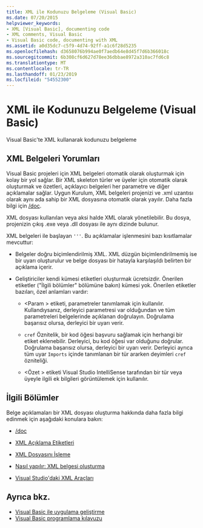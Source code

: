 ```yaml
---
title: XML ile Kodunuzu Belgeleme (Visual Basic)
ms.date: 07/20/2015
helpviewer_keywords:
- XML [Visual Basic], documenting code
- XML comments, Visual Basic
- Visual Basic code, documenting with XML
ms.assetid: a0d35dc7-c5f9-4d74-92ff-a1c6f28d5235
ms.openlocfilehash: d3658076b994ae0f7aedb64e8d45f7d6b366018c
ms.sourcegitcommit: 6b308cf6d627d78ee36dbbae8972a310ac7fd6c8
ms.translationtype: MT
ms.contentlocale: tr-TR
ms.lasthandoff: 01/23/2019
ms.locfileid: "54552300"
---
```

# <a name="documenting-your-code-with-xml-visual-basic"></a>XML ile Kodunuzu Belgeleme (Visual Basic)
Visual Basic'te XML kullanarak kodunuzu belgeleme  
  
## <a name="xml-documentation-comments"></a>XML Belgeleri Yorumları  
 Visual Basic projeleri için XML belgeleri otomatik olarak oluşturmak için kolay bir yol sağlar. Bir XML skeleton türler ve üyeler için otomatik olarak oluşturmak ve özetleri, açıklayıcı belgeleri her parametre ve diğer açıklamalar sağlar. Uygun Kurulum, XML belgeleri projenizi ve .xml uzantısı olarak aynı ada sahip bir XML dosyasına otomatik olarak yayılır. Daha fazla bilgi için [/doc](../../../visual-basic/reference/command-line-compiler/doc.md).  
  
 XML dosyası kullanılan veya aksi halde XML olarak yönetilebilir. Bu dosya, projenizin çıkış .exe veya .dll dosyası ile aynı dizinde bulunur.  
  
 XML belgeleri ile başlayan `'''`. Bu açıklamalar işlenmesini bazı kısıtlamalar mevcuttur:  
  
-   Belgeler doğru biçimlendirilmiş XML. XML düzgün biçimlendirilmemiş ise bir uyarı oluşturulur ve belge dosyası bir hatayla karşılaşıldı belirten bir açıklama içerir.  
  
-   Geliştiriciler kendi kümesi etiketleri oluşturmak ücretsizdir. Önerilen etiketler ("İlgili bölümler" bölümüne bakın) kümesi yok. Önerilen etiketler bazıları, özel anlamları vardır:  
  
    -   \<Param > etiketi, parametreler tanımlamak için kullanılır. Kullandıysanız, derleyici parametresi var olduğundan ve tüm parametreleri belgelerinde açıklanan doğrulayın. Doğrulama başarısız olursa, derleyici bir uyarı verir.  
  
    -   `cref` Öznitelik, bir kod öğesi başvuru sağlamak için herhangi bir etiket eklenebilir. Derleyici, bu kod öğesi var olduğunu doğrular. Doğrulama başarısız olursa, derleyici bir uyarı verir. Derleyici ayrıca tüm uyar `Imports` içinde tanımlanan bir tür ararken deyimleri `cref` özniteliği.  
  
    -   \<Özet > etiketi Visual Studio IntelliSense tarafından bir tür veya üyeyle ilgili ek bilgileri görüntülemek için kullanılır.  
  
## <a name="related-sections"></a>İlgili Bölümler  
 Belge açıklamaları bir XML dosyası oluşturma hakkında daha fazla bilgi edinmek için aşağıdaki konulara bakın:  
  
-   [/doc](../../../visual-basic/reference/command-line-compiler/doc.md)  
  
-   [XML Açıklama Etiketleri](../../../visual-basic/language-reference/xmldoc/index.md)  
  
-   [XML Dosyasını İşleme](../../../visual-basic/programming-guide/program-structure/processing-the-xml-file.md)  
  
-   [Nasıl yapılır: XML belgesi oluşturma](../../../visual-basic/programming-guide/program-structure/how-to-create-xml-documentation.md)  
  
-   [Visual Studio'daki XML Araçları](/visualstudio/xml-tools/xml-tools-in-visual-studio)  
  
## <a name="see-also"></a>Ayrıca bkz.
- [Visual Basic ile uygulama geliştirme](../../../visual-basic/developing-apps/index.md)
- [Visual Basic programlama kılavuzu](../../../visual-basic/programming-guide/index.md)
